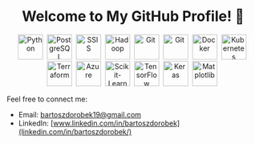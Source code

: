 <h1 align="center"> Welcome to My GitHub Profile! 👋</h1>

<p align="center">
    <img src="https://cdn.jsdelivr.net/gh/devicons/devicon@latest/icons/python/python-original-wordmark.svg" height="50" title="Python" alt="Python"/>&nbsp;
    <img src="https://cdn.jsdelivr.net/gh/devicons/devicon@latest/icons/postgresql/postgresql-original.svg" height="50" title="PostgreSQL" alt="PostgreSQL"/>&nbsp;
    <img src="https://cdn.jsdelivr.net/gh/devicons/devicon@latest/icons/microsoftsqlserver/microsoftsqlserver-plain-wordmark.svg" height="50" title="SSIS" alt="SSIS"/>&nbsp;
    <img src="https://cdn.jsdelivr.net/gh/devicons/devicon@latest/icons/hadoop/hadoop-original.svg" height="50" title="Hadoop" alt="Hadoop"/>&nbsp;
    <img src="https://cdn.jsdelivr.net/gh/devicons/devicon@latest/icons/git/git-original.svg" height="50" title="Git" alt="Git"/>&nbsp;
    <img src="https://cdn.jsdelivr.net/gh/devicons/devicon@latest/icons/linux/linux-original.svg" height="50" title="Git" alt="Git"/>&nbsp;
    <img src="https://cdn.jsdelivr.net/gh/devicons/devicon@latest/icons/docker/docker-original.svg" height="50" title="Docker" alt="Docker"/>&nbsp;
    <img src="https://cdn.jsdelivr.net/gh/devicons/devicon@latest/icons/kubernetes/kubernetes-original.svg" height="50" title="Kubernetes" alt="Kubernetes"/>&nbsp;
    <img src="https://cdn.jsdelivr.net/gh/devicons/devicon@latest/icons/terraform/terraform-original.svg" height="50" title="Terraform" alt="Terraform"/>&nbsp;
    <img src="https://cdn.jsdelivr.net/gh/devicons/devicon@latest/icons/azure/azure-original.svg" height="50" title="Azure" alt="Azure"/>&nbsp;
    <img src="https://cdn.jsdelivr.net/gh/devicons/devicon@latest/icons/scikitlearn/scikitlearn-original.svg" height="50" title="Scikit-Learn" alt="Scikit-Learn"/>&nbsp;
    <img src="https://cdn.jsdelivr.net/gh/devicons/devicon@latest/icons/tensorflow/tensorflow-original.svg" height="50" title="TensorFlow" alt="TensorFlow"/>&nbsp;
    <img src="https://cdn.jsdelivr.net/gh/devicons/devicon@latest/icons/keras/keras-original.svg" height="50" title="Keras" alt="Keras"/>&nbsp;
    <img src="https://cdn.jsdelivr.net/gh/devicons/devicon@latest/icons/matplotlib/matplotlib-original.svg" height="50" title="Matplotlib" alt="Matplotlib"/>&nbsp;
</p>

<!--You can find more about my professional experience in my CV: [View My CV](https://flowcv.com/resume/t4fbqurn3i) -->
  
Feel free to connect me:

- Email: [bartoszdorobek19@gmail.com](mailto:bartoszdorobek19+github_readme@gmail.com)
- LinkedIn: [www.linkedin.com/in/bartoszdorobek](linkedin.com/in/bartoszdorobek/) 

